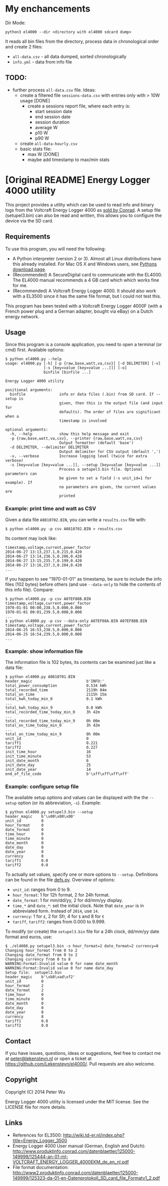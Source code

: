 # My enchancements

Dir Mode:
```
python3 el4000 --dir <directory with el4000 sdcard dump>
```

It reads all bin files from the directory, process data in chronological order and create 2 files:
* `all-data.csv` - all data dumped, sorted chronologically
* `info.yml` - data from info file

## TODO:
* further process `all-data.csv` file. Ideas:
  * create a filtered file `sessions-data.csv` with entries only with > 10W usage [DONE]
    * create a sessions report file, where each entry is: 
      * start session date
      * end session date
      * session duration
      * average W
      * p10 W
      * p90 W
  * create `all-data-hourly.csv` 
  * basic stats file:
    * max W [DONE]
    * maybe add timestamp to max/min stats


# [Original README] Energy Logger 4000 utility

This project provides a utility which can be used to read info and binary logs
from the Voltcraft Energy Logger 4000 as [sold by Conrad][conrad]. A setup file
(setupel3.bin) can also be read and written, this allows you to configure the
device via the SD card.

## Requirements

To use this program, you will need the following:

 - A Python interpreter (version 2 or 3). Almost all Linux distributions have
   this already installed. For Mac OS X and Windows users, see [Pythons download
   page][python].
 - (Recommended) A SecureDigital card to communicate with the EL4000. The EL4000
   manual recommends a 4 GB card which which works fine for me.
 - (Recommended) A Voltcraft Energy Logger 4000. It should also work with a
   EL3500 since it has the same file format, but I could not test this.

This program has been tested with a Voltcraft Energy Logger 4000F (with a French
power plug and a German adapter, bought via eBay) on a Dutch energy network.

## Usage

Since this program is a console application, you need to open a terminal (or
cmd) first. Available options:

    $ python el4000.py --help
    usage: el4000.py [-h] [-p {raw,base,watt,va,csv}] [-d DELIMITER] [-v]
                     [-s [key=value [key=value ...]]] [-o]
                     binfile [binfile ...]

    Energy Logger 4000 utility

    positional arguments:
      binfile               info or data files (.bin) from SD card. If --setup is
                            given, then this is the output file (and input for
                            defaults). The order of files are significant when a
                            timestamp is involved

    optional arguments:
      -h, --help            show this help message and exit
      -p {raw,base,watt,va,csv}, --printer {raw,base,watt,va,csv}
                            Output formatter (default 'base')
      -d DELIMITER, --delimiter DELIMITER
                            Output delimiter for CSV output (default ',')
      -v, --verbose         Increase logging level (twice for extra verbose)
      -s [key=value [key=value ...]], --setup [key=value [key=value ...]]
                            Process a setupel3.bin file. Optional parameters can
                            be given to set a field (-s unit_id=1 for example). If
                            no parameters are given, the current values are
                            printed

### Example: print time and watt as CSV

Given a data file `A0810702.BIN`, you can write a `results.csv` file with:

    $ python el4000.py -p csv A0810702.BIN > results.csv

Its content may look like:

    timestamp,voltage,current,power_factor
    2014-06-27 13:13,237.1,0.215,0.420
    2014-06-27 13:14,236.5,0.206,0.420
    2014-06-27 13:15,235.7,0.199,0.420
    2014-06-27 13:16,237.3,0.204,0.420
    ...

If you happen to see "1970-01-01" as timestamp, be sure to include the info
files (102 bytes) before others (and use `--data-only` to hide the contents of
this info file). Compare:

    $ python el4000.py -p csv A07EF88B.BIN
    timestamp,voltage,current,power_factor
    1970-01-01 00:00,238.5,0.000,0.000
    1970-01-01 00:01,239.5,0.000,0.000
    ...
    $ python el4000.py -p csv --data-only A07EF88A.BIN A07EF88B.BIN
    timestamp,voltage,current,power_factor
    2014-06-25 16:53,238.5,0.000,0.000
    2014-06-25 16:54,239.5,0.000,0.000
    ...

### Example: show information file

The information file is 102 bytes, its contents can be examined just like a data
file:

    $ python el4000.py A0810701.BIN
    header_magic                        b'INFO:'
    total_power_consumption             0.534 kWh
    total_recorded_time                 2119h 04m
    total_on_time                       2115h 15m
    total_kwh_today_min_0               0.1 kWh
    ...
    total_kwh_today_min_9               0.0 kWh
    total_recorded_time_today_min_0     3h 42m
    ...
    total_recorded_time_today_min_9     0h 00m
    total_on_time_today_min_0           3h 42m
    ...
    total_on_time_today_min_9           0h 00m
    unit_id                             0
    tariff1                             0.221
    tariff2                             0.227
    init_time_hour                      16
    init_time_minute                    53
    init_date_month                     6
    init_date_day                       25
    init_date_year                      14
    end_of_file_code                    b'\xff\xff\xff\xff'

### Example: configure setup file

The available setup options and values can be displayed with the the `--setup`
option (or its abbreviation, `-s`). Example:

    $ python el4000.py setupel3.bin --setup
    header_magic    b'\x00\x00\x00'
    unit_id         0
    hour_format     0
    date_format     0
    time_hour       0
    time_minute     0
    date_month      0
    date_day        0
    date_year       0
    currency        0
    tariff1         0.0
    tariff2         0.0

To actually set values, specify one or more options to `--setup`. Definitions
can be found in the file [defs.py](defs.py). Overview of options:

 - `unit_id`: ranges from 0 to 9.
 - `hour_format`: 1 for 12h format, 2 for 24h format.
 - `date_format`: 1 for mm/dd/yy, 2 for dd/mm/yy display.
 - `time_*` and `date_*`: set the initial clock. Note that `date_year` is in
   abbreviated form. Instead of `2014`, use `14`.
 - `currency`: 1 for `£`, 2 for Sfr, 4 for `$` and 8 for `€`
 - `tariff`, `tariff2`: ranges from 0.000 to 9.999.

To modify (or create) the `setupel3.bin` file for a 24h clock, dd/mm/yy date
format and euros, use:

    $ ./el4000.py setupel3.bin -s hour_format=2 date_format=2 currency=8
    Changing hour_format from 0 to 2
    Changing date_format from 0 to 2
    Changing currency from 0 to 8
    WARNING:Format:Invalid value 0 for name date_month
    WARNING:Format:Invalid value 0 for name date_day
    Setup file:  setupel3.bin
    header_magic    b'\xb8\xad\xf2'
    unit_id         0
    hour_format     2
    date_format     2
    time_hour       0
    time_minute     0
    date_month      0
    date_day        0
    date_year       0
    currency        8
    tariff1         0.0
    tariff2         0.0

## Contact

If you have issues, questions, ideas or suggestions, feel free to contact me at
peter@lekensteyn.nl or open a ticket at https://github.com/Lekensteyn/el4000/.
Pull requests are also welcome.

## Copyright

Copyright (C) 2014 Peter Wu

Energy Logger 4000 utility is licensed under the MIT license. See the LICENSE
file for more details.

## Links

 - References for EL3500: http://wiki.td-er.nl/index.php?title=Energy_Logger_3500
 - Energy Logger 4000 User manual (German, English and Dutch):
   http://www.produktinfo.conrad.com/datenblaetter/125000-149999/125444-an-01-ml-VOLTCRAFT_ENERGY_LOGGER_4000EKM_de_en_nl.pdf
 - File format documentation:
   http://www2.produktinfo.conrad.com/datenblaetter/125000-149999/125323-da-01-en-Datenprotokoll_SD_card_file_Formatv1_2.pdf

 [conrad]: http://www.conrad.com/ce/en/product/125444/VOLTCRAFT-ENERGY-LOGGER-4000-4320-hrs
 [python]: https://www.python.org/download/
